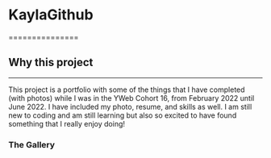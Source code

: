# KaylaGithub
===============
>
## Why this project
----------------------
This project is a portfolio with some of the things that I have completed (with photos) while I was in the YWeb Cohort 16, from February 2022 until June 2022. I have included my photo, resume, and skills as well. I am still new to coding and am still learning but also so excited to have found something that I really enjoy doing!

### The Gallery

